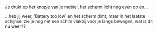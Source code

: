 Je drukt op het knopje van je mobiel, het scherm licht nog even op en...

...heb jij weer, 'Battery too low' en het scherm dimt, maar in het laatste schijnsel
zie je nog net een schim vlakbij voor je langs bewegen, wat is dit nu weer??

